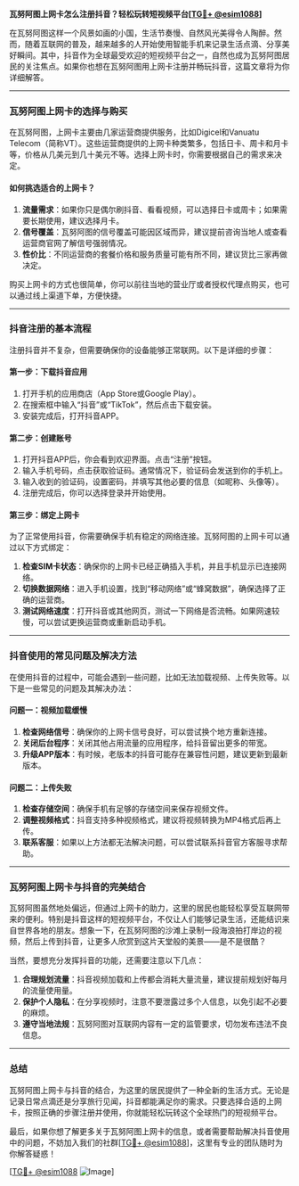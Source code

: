 **瓦努阿图上网卡怎么注册抖音？轻松玩转短视频平台[[TG💪+ @esim1088](https://t.me/s/esim1088)]**

在瓦努阿图这样一个风景如画的小国，生活节奏慢、自然风光美得令人陶醉。然而，随着互联网的普及，越来越多的人开始使用智能手机来记录生活点滴、分享美好瞬间。其中，抖音作为全球最受欢迎的短视频平台之一，自然也成为瓦努阿图居民的关注焦点。如果你也想在瓦努阿图用上网卡注册并畅玩抖音，这篇文章将为你详细解答。

---

### 瓦努阿图上网卡的选择与购买

在瓦努阿图，上网卡主要由几家运营商提供服务，比如Digicel和Vanuatu Telecom（简称VT）。这些运营商提供的上网卡种类繁多，包括日卡、周卡和月卡等，价格从几美元到几十美元不等。选择上网卡时，你需要根据自己的需求来决定。

#### 如何挑选适合的上网卡？

1. **流量需求**：如果你只是偶尔刷抖音、看看视频，可以选择日卡或周卡；如果需要长期使用，建议选择月卡。
2. **信号覆盖**：瓦努阿图的信号覆盖可能因区域而异，建议提前咨询当地人或查看运营商官网了解信号强弱情况。
3. **性价比**：不同运营商的套餐价格和服务质量可能有所不同，建议货比三家再做决定。

购买上网卡的方式也很简单，你可以前往当地的营业厅或者授权代理点购买，也可以通过线上渠道下单，方便快捷。

---

### 抖音注册的基本流程

注册抖音并不复杂，但需要确保你的设备能够正常联网。以下是详细的步骤：

#### 第一步：下载抖音应用

1. 打开手机的应用商店（App Store或Google Play）。
2. 在搜索框中输入“抖音”或“TikTok”，然后点击下载安装。
3. 安装完成后，打开抖音APP。

#### 第二步：创建账号

1. 打开抖音APP后，你会看到欢迎界面。点击“注册”按钮。
2. 输入手机号码，点击获取验证码。通常情况下，验证码会发送到你的手机上。
3. 输入收到的验证码，设置密码，并填写其他必要的信息（如昵称、头像等）。
4. 注册完成后，你可以选择登录并开始使用。

#### 第三步：绑定上网卡

为了正常使用抖音，你需要确保手机有稳定的网络连接。瓦努阿图的上网卡可以通过以下方式绑定：

1. **检查SIM卡状态**：确保你的上网卡已经正确插入手机，并且手机显示已连接网络。
2. **切换数据网络**：进入手机设置，找到“移动网络”或“蜂窝数据”，确保选择了正确的运营商。
3. **测试网络速度**：打开抖音或其他网页，测试一下网络是否流畅。如果网速较慢，可以尝试更换运营商或重新启动手机。

---

### 抖音使用的常见问题及解决方法

在使用抖音的过程中，可能会遇到一些问题，比如无法加载视频、上传失败等。以下是一些常见的问题及其解决办法：

#### 问题一：视频加载缓慢

1. **检查网络信号**：确保你的上网卡信号良好，可以尝试换个地方重新连接。
2. **关闭后台程序**：关闭其他占用流量的应用程序，给抖音留出更多的带宽。
3. **升级APP版本**：有时候，老版本的抖音可能存在兼容性问题，建议更新到最新版本。

#### 问题二：上传失败

1. **检查存储空间**：确保手机有足够的存储空间来保存视频文件。
2. **调整视频格式**：抖音支持多种视频格式，建议将视频转换为MP4格式后再上传。
3. **联系客服**：如果以上方法都无法解决问题，可以尝试联系抖音官方客服寻求帮助。

---

### 瓦努阿图上网卡与抖音的完美结合

瓦努阿图虽然地处偏远，但通过上网卡的助力，这里的居民也能轻松享受互联网带来的便利。特别是抖音这样的短视频平台，不仅让人们能够记录生活，还能结识来自世界各地的朋友。想象一下，在瓦努阿图的沙滩上录制一段海浪拍打岸边的视频，然后上传到抖音，让更多人欣赏到这片天堂般的美景——是不是很酷？

当然，要想充分发挥抖音的功能，还需要注意以下几点：

1. **合理规划流量**：抖音视频加载和上传都会消耗大量流量，建议提前规划好每月的流量使用量。
2. **保护个人隐私**：在分享视频时，注意不要泄露过多个人信息，以免引起不必要的麻烦。
3. **遵守当地法规**：瓦努阿图对互联网内容有一定的监管要求，切勿发布违法不良信息。

---

### 总结

瓦努阿图上网卡与抖音的结合，为这里的居民提供了一种全新的生活方式。无论是记录日常点滴还是分享旅行见闻，抖音都能满足你的需求。只要选择合适的上网卡，按照正确的步骤注册并使用，你就能轻松玩转这个全球热门的短视频平台。

最后，如果你想了解更多关于瓦努阿图上网卡的信息，或者需要帮助解决抖音使用中的问题，不妨加入我们的社群[[TG💪+ @esim1088](https://t.me/s/esim1088)]，这里有专业的团队随时为你解答疑惑！

[[TG💪+ @esim1088](https://t.me/s/esim1088) ![Image](https://i.postimg.cc/4NQfJmqS/Snipaste-2025-05-13-00-14-12.png)]